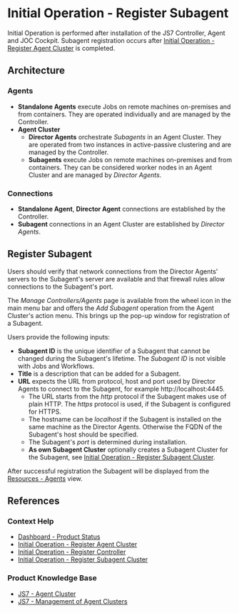 # Initial Operation - Register Subagent

Initial Operation is performed after installation of the JS7 Controller, Agent and JOC Cockpit. Subagent registration occurs after [Initial Operation - Register Agent Cluster](/initial-operation-register-agent-cluster) is completed.

## Architecture

### Agents

- **Standalone Agents** execute Jobs on remote machines on-premises and from containers. They are operated individually and are managed by the Controller.
- **Agent Cluster**
  - **Director Agents** orchestrate *Subagents* in an Agent Cluster. They are operated from two instances in active-passive clustering and are managed by the Controller.
  - **Subagents** execute Jobs on remote machines on-premises and from containers. They can be considered worker nodes in an Agent Cluster and are managed by *Director Agents*.

### Connections

- **Standalone Agent**, **Director Agent** connections are established by the Controller. 
- **Subagent** connections in an Agent Cluster are established by *Director Agents*.

## Register Subagent

Users should verify that network connections from the Director Agents' servers to the Subagent's server are available and that firewall rules allow connections to the Subagent's port.

The *Manage Controllers/Agents* page is available from the wheel icon in the main menu bar and offers the *Add Subagent* operation from the Agent Cluster's action menu. This brings up the pop-up window for registration of a Subagent.

Users provide the following inputs:

- **Subagent ID** is the unique identifier of a Subagent that cannot be changed during the Subagent's lifetime. The *Subagent ID* is not visible with Jobs and Workflows.
- **Title** is a description that can be added for a Subagent.
- **URL** expects the URL from protocol, host and port used by Director Agents to connect to the Subagent, for example http://localhost:4445.
  - The URL starts from the *http* protocol if the Subagent makes use of plain HTTP. The *https* protocol is used, if the Subagent is configured for HTTPS.
  - The hostname can be *localhost* if the Subagent is installed on the same machine as the Director Agents. Otherwise the FQDN of the Subagent's host should be specified.
  - The Subagent's *port* is determined during installation. 
  - **As own Subagent Cluster** optionally creates a Subagent Cluster for the Subagent, see [Initial Operation - Register Subagent Cluster](/initial-operation-register-agent-subagent-cluster).

After successful registration the Subagent will be displayed from the [Resources - Agents](/resources-agents) view.

## References

### Context Help

- [Dashboard - Product Status](/dashboard-product-status)
- [Initial Operation - Register Agent Cluster](/initial-operation-register-agent-cluster)
- [Initial Operation - Register Controller](/initial-operation-register-controller)
- [Initial Operation - Register Subagent Cluster](/initial-operation-register-agent-subagent-cluster)

### Product Knowledge Base

- [JS7 - Agent Cluster](https://kb.sos-berlin.com/display/JS7/JS7+-+Agent+Cluster)
- [JS7 - Management of Agent Clusters](https://kb.sos-berlin.com/display/JS7/JS7+-+Management+of+Agent+Clusters)
